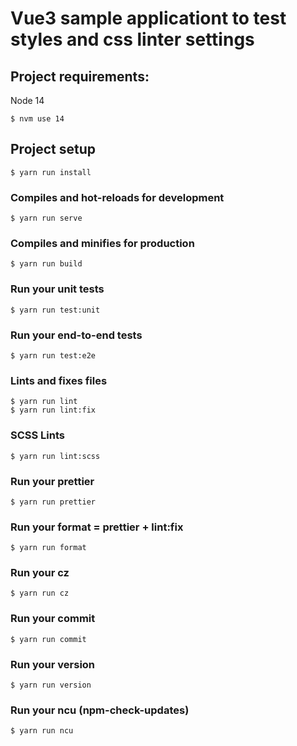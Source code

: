 # Vue3 sample applicationt to test styles and css linter settings

## Project requirements:

Node 14

```
$ nvm use 14
```

## Project setup

```
$ yarn run install
```

### Compiles and hot-reloads for development

```
$ yarn run serve
```

### Compiles and minifies for production

```
$ yarn run build
```

### Run your unit tests

```
$ yarn run test:unit
```

### Run your end-to-end tests

```
$ yarn run test:e2e
```

### Lints and fixes files

```
$ yarn run lint
$ yarn run lint:fix
```

### SCSS Lints

```
$ yarn run lint:scss
```

### Run your prettier

```
$ yarn run prettier
```

### Run your format = prettier + lint:fix

```
$ yarn run format
```

### Run your cz

```
$ yarn run cz
```

### Run your commit

```
$ yarn run commit
```

### Run your version

```
$ yarn run version
```

### Run your ncu (npm-check-updates)

```
$ yarn run ncu
```
